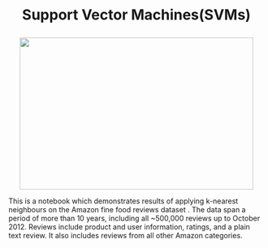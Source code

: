 # <p align="center">Support Vector Machines(SVMs)</p>

<p align="center">
  <img width="460" height="300" src="https://miro.medium.com/max/1400/1*3t_Gn5yuirT6fSC-sbxKAA.png">
</p>

This is a notebook  which demonstrates results of applying k-nearest neighbours on the Amazon fine food reviews dataset . The data span a period of more than 10 years, including all ~500,000 reviews up to October 2012. Reviews include product and user information, ratings, and a plain text review. It also includes reviews from all other Amazon categories.

